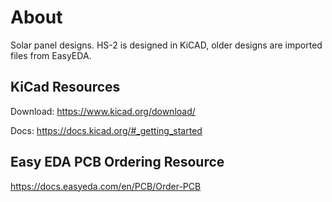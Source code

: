 # About
Solar panel designs. HS-2 is designed in KiCAD, older designs are imported files from EasyEDA.

## KiCad Resources
Download: https://www.kicad.org/download/

Docs: https://docs.kicad.org/#_getting_started

## Easy EDA PCB Ordering Resource
https://docs.easyeda.com/en/PCB/Order-PCB
